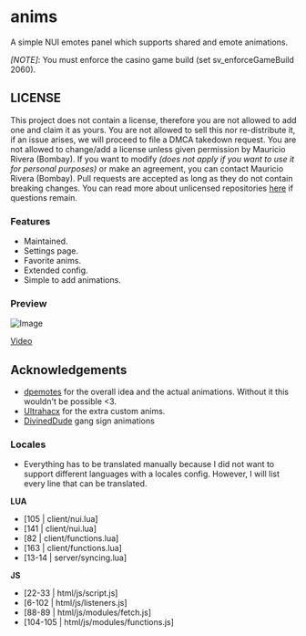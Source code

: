 # anims
A simple NUI emotes panel which supports shared and emote animations.

*[NOTE]*: You must enforce the casino game build (set sv_enforceGameBuild 2060).

## LICENSE
This project does not contain a license, therefore you are not allowed to add one and claim it as yours. You are not allowed to sell this nor re-distribute it, if an issue arises, we will proceed to file a DMCA takedown request. You are not allowed to change/add a license unless given permission by Mauricio Rivera (Bombay). If you want to modify _(does not apply if you want to use it for personal purposes)_ or make an agreement, you can contact Mauricio Rivera (Bombay). Pull requests are accepted as long as they do not contain breaking changes. You can read more about unlicensed repositories [here](https://opensource.stackexchange.com/questions/1720/what-can-i-assume-if-a-publicly-published-project-has-no-license) if questions remain.

### Features
- Maintained.
- Settings page.
- Favorite anims.
- Extended config.
- Simple to add animations.

### Preview
![Image](https://i.imgur.com/rZdEX9C.png)

[Video](https://youtu.be/Gvf9gW8KUdg)


## Acknowledgements
- [dpemotes](https://github.com/andristum/dpemotes) for the overall idea and the actual animations. Without it this wouldn't be possible <3.
- [Ultrahacx](https://github.com/ultrahacx) for the extra custom anims.
- [DivinedDude](https://forum.cfx.re/t/free-addon-11-gangsign-animations-by-mikey/4806838/) gang sign animations

### Locales
- Everything has to be translated manually because I did not want to support different languages with a locales config. However, I will list every line that can be translated.

**LUA**
- [105 | client/nui.lua]
- [141 | client/nui.lua]
- [82 | client/functions.lua]
- [163 | client/functions.lua]
- [13-14 | server/syncing.lua]

**JS**
- [22-33 | html/js/script.js]
- [6-102 | html/js/listeners.js]
- [88-89 | html/js/modules/fetch.js]
- [104-105 | html/js/modules/functions.js]
